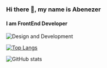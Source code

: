 ### Hi there 👋, my name is Abenezer
#### I am FrontEnd Developer
![Design and Development](https://github.com/adriantwarog/adriantwarog/blob/main/abenezer.png)

[![Top Langs](https://github-readme-stats.vercel.app/api/top-langs/?username=Abenezer46&hide=c)](https://github.com/anuraghazra/github-readme-stats)

![GitHub stats](https://github-readme-stats.vercel.app/api?username=Abenezer46&hide=contribs,prs)
